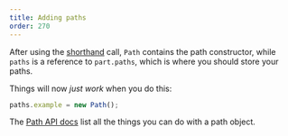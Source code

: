 ```yaml
---
title: Adding paths
order: 270
---
```


After using the [shorthand](/concepts/shorthand) call, `Path` contains the path constructor, while `paths` is a reference to `part.paths`, which is where you should store your paths.

Things will now *just work* when you do this:

```js
paths.example = new Path();
```

<Tip>

The [Path API docs](/api/path) list all the things you can do with a path object.

</Tip>

